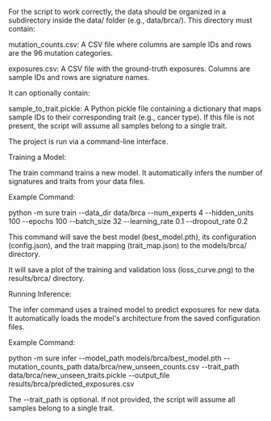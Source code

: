 For the script to work correctly, the data should be organized in a subdirectory inside the data/ folder (e.g., data/brca/). This directory must contain:

mutation_counts.csv: A CSV file where columns are sample IDs and rows are the 96 mutation categories.

exposures.csv: A CSV file with the ground-truth exposures. Columns are sample IDs and rows are signature names.

It can optionally contain:

sample_to_trait.pickle: A Python pickle file containing a dictionary that maps sample IDs to their corresponding trait (e.g., cancer type). If this file is not present, the script will assume all samples belong to a single trait.



The project is run via a command-line interface.


Training a Model:

The train command trains a new model. It automatically infers the number of signatures and traits from your data files.

Example Command:

python -m sure train --data_dir data/brca --num_experts 4 --hidden_units 100 --epochs 100 --batch_size 32 --learning_rate 0.1 --dropout_rate 0.2

This command will save the best model (best_model.pth), its configuration (config.json), and the trait mapping (trait_map.json) to the models/brca/ directory.

It will save a plot of the training and validation loss (loss_curve.png) to the results/brca/ directory.


Running Inference:

The infer command uses a trained model to predict exposures for new data. It automatically loads the model's architecture from the saved configuration files.

Example Command:

python -m sure infer --model_path models/brca/best_model.pth --mutation_counts_path data/brca/new_unseen_counts.csv --trait_path data/brca/new_unseen_traits.pickle --output_file results/brca/predicted_exposures.csv

The --trait_path is optional. If not provided, the script will assume all samples belong to a single trait.
